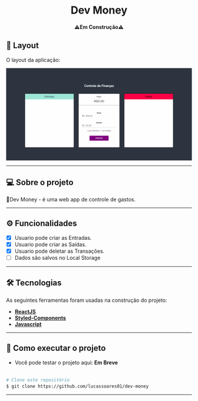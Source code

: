 <h1 align="center">
    Dev Money
</h1>

<h4 align="center"> 
	⚠️Em Construção⚠️
</h4>


## 🎨 Layout

O layout da aplicação:


<p align="center" style="display: flex; align-items: flex-start; justify-content: center;">
  <img src="./github/devmoney.gif">
</p>

---


## 💻 Sobre o projeto

💸Dev Money - é uma web app de controle de gastos.

---

## ⚙️ Funcionalidades

- [x] Usuario pode criar as Entradas.
- [x] Usuario pode criar as Saídas.
- [x] Usuario pode deletar as Transações.
- [ ] Dados são salvos no Local Storage

---

## 🛠 Tecnologias

As seguintes ferramentas foram usadas na construção do projeto:

-   **[ReactJS](https://github.com/reactjs)**
-   **[Styled-Components](https://github.com/styled-components)**
-   **[Javascript](https://github.com/topics/javascript)**

---

## 🚀 Como executar o projeto

-   Você pode testar o projeto aqui: **Em Breve**

```bash

# Clone este repositório
$ git clone https://github.com/lucassoares01/dev-money

```

---
